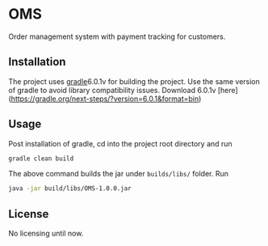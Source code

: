 # OMS
Order management system with payment tracking for customers.

## Installation
The project uses [gradle](https://gradle.org/)6.0.1v for building the project. Use the same version of gradle to avoid library compatibility issues. Download 6.0.1v [here] (https://gradle.org/next-steps/?version=6.0.1&format=bin)

## Usage
Post installation of gradle, cd into the project root directory and run
```bash
gradle clean build
```
The above command builds the jar under `builds/libs/` folder. Run
```bash
java -jar build/libs/OMS-1.0.0.jar
```

## License
No licensing until now.